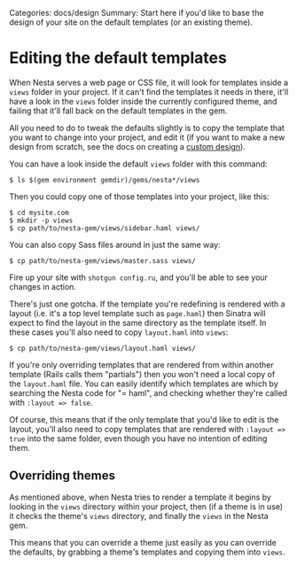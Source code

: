 Categories: docs/design
Summary: Start here if you'd like to base the design of your site on the default templates (or an existing theme).

# Editing the default templates

When Nesta serves a web page or CSS file, it will look for templates
inside a `views` folder in your project. If it can't find the templates
it needs in there, it'll have a look in the `views` folder inside the
currently configured theme, and failing that it'll fall back on the
default templates in the gem.

All you need to do to tweak the defaults slightly is to copy the
template that you want to change into your project, and edit it (if you
want to make a new design from scratch, see the docs on creating a
[custom design](custom-designs)).

You can have a look inside the default `views` folder with this command:

    $ ls $(gem environment gemdir)/gems/nesta*/views

Then you could copy one of those templates into your project, like this:

    $ cd mysite.com
    $ mkdir -p views
    $ cp path/to/nesta-gem/views/sidebar.haml views/

You can also copy Sass files around in just the same way:

    $ cp path/to/nesta-gem/views/master.sass views/

Fire up your site with `shotgun config.ru`, and you'll be able to see
your changes in action.

There's just one gotcha. If the template you're redefining is rendered
with a layout (i.e. it's a top level template such as `page.haml`) then
Sinatra will expect to find the layout in the same directory as the
template itself. In these cases you'll also need to copy `layout.haml`
into `views`:

    $ cp path/to/nesta-gem/views/layout.haml views/

If you're only overriding templates that are rendered from within
another template (Rails calls them "partials") then you won't need a
local copy of the `layout.haml` file. You can easily identify which
templates are which by searching the Nesta code for "= haml", and
checking whether they're called with `:layout => false`.

Of course, this means that if the only template that you'd like to edit
is the layout, you'll also need to copy templates that are rendered with
`:layout => true` into the same folder, even though you have no
intention of editing them.

## Overriding themes

As mentioned above, when Nesta tries to render a template it begins by
looking in the `views` directory within your project, then (if a theme
is in use) it checks the theme's `views` directory, and finally the
`views` in the Nesta gem.

This means that you can override a theme just easily as you can override
the defaults, by grabbing a theme's templates and copying them into
`views`.
